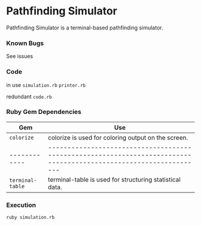 # Pathfinding Simulator

Pathfinding Simulator is a terminal-based pathfinding simulator.

### Known Bugs

See issues

### Code
in use
`simulation.rb`
`printer.rb`

redundant
`code.rb`

### Ruby Gem Dependencies

| Gem        | Use                                                                                                              |
|------------|------------------------------------------------------------------------------------------------------------------|
| `colorize` | colorize is used for coloring output on the screen. |
|------------|------------------------------------------------------------------------------------------------------------------|
| `terminal-table` | terminal-table is used for structuring statistical data. |

### Execution
`ruby simulation.rb`